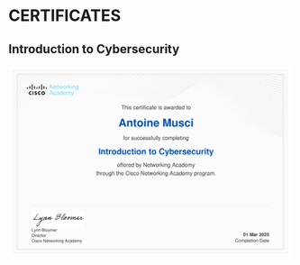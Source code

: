# CERTIFICATES

## Introduction to Cybersecurity

![Certificate](https://github.com/Entwoane/Cisco-certifications/blob/main/Certificates/Cisco_Intro_to_cybersecurity_certificate_antoine-musci-1.png?raw=true)
